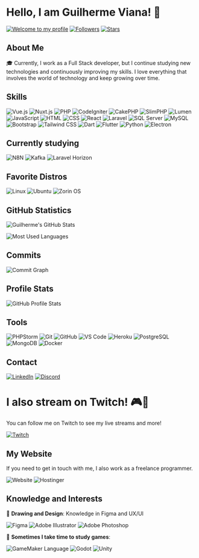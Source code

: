 # Hello, I am Guilherme Viana! 👋

[![Welcome to my profile](https://img.shields.io/badge/Welcome%20to%20my%20profile-GitHub-%2338A169)](https://github.com/GuilhermeViana-22)
[![Followers](https://img.shields.io/github/followers/GuilhermeViana-22?style=social&labelColor=%2338A169)](https://github.com/GuilhermeViana-22)
[![Stars](https://img.shields.io/github/stars/GuilhermeViana-22?style=social&labelColor=%2338A169)](https://github.com/GuilhermeViana-22)

## About Me

🎓 Currently, I work as a Full Stack developer, but I continue studying new technologies and continuously improving my skills. I love everything that involves the world of technology and keep growing over time.

## Skills

![Vue.js](https://img.shields.io/badge/Vue.js-%2338A169?style=for-the-badge&logo=vue.js&logoColor=white)
![Nuxt.js](https://img.shields.io/badge/Nuxt.js-%232F855A?style=for-the-badge&logo=nuxtdotjs&logoColor=white)
![PHP](https://img.shields.io/badge/PHP-%2338A169?style=for-the-badge&logo=php&logoColor=white)
![CodeIgniter](https://img.shields.io/badge/CodeIgniter-%232F855A?style=for-the-badge&logo=codeigniter&logoColor=white)
![CakePHP](https://img.shields.io/badge/CakePHP-%2338A169?style=for-the-badge&logo=cakephp&logoColor=white)
![SlimPHP](https://img.shields.io/badge/Slim-%232F855A?style=for-the-badge&logo=slim&logoColor=white)
![Lumen](https://img.shields.io/badge/Lumen-%2338A169?style=for-the-badge&logo=lumen&logoColor=white)
![JavaScript](https://img.shields.io/badge/JavaScript-%232F855A?style=for-the-badge&logo=javascript&logoColor=white)
![HTML](https://img.shields.io/badge/HTML5-%2338A169?style=for-the-badge&logo=html5&logoColor=white)
![CSS](https://img.shields.io/badge/CSS3-%232F855A?style=for-the-badge&logo=css3&logoColor=white)
![React](https://img.shields.io/badge/React-%2338A169?style=for-the-badge&logo=react&logoColor=white)
![Laravel](https://img.shields.io/badge/Laravel-%232F855A?style=for-the-badge&logo=laravel&logoColor=white)
![SQL Server](https://img.shields.io/badge/Microsoft%20SQL%20Server-%2338A169?style=for-the-badge&logo=microsoft-sql-server&logoColor=white)
![MySQL](https://img.shields.io/badge/MySQL-%232F855A?style=for-the-badge&logo=mysql&logoColor=white)
![Bootstrap](https://img.shields.io/badge/Bootstrap-%2338A169?style=for-the-badge&logo=bootstrap&logoColor=white)
![Tailwind CSS](https://img.shields.io/badge/Tailwind_CSS-%232F855A?style=for-the-badge&logo=tailwind-css&logoColor=white)
![Dart](https://img.shields.io/badge/Dart-%2338A169?style=for-the-badge&logo=dart&logoColor=white)
![Flutter](https://img.shields.io/badge/Flutter-%232F855A?style=for-the-badge&logo=flutter&logoColor=white)
![Python](https://img.shields.io/badge/Python-%2338A169?style=for-the-badge&logo=python&logoColor=white)
![Electron](https://img.shields.io/badge/Electron-%232F855A?style=for-the-badge&logo=electron&logoColor=white)

## Currently studying
![N8N](https://img.shields.io/badge/N8N-%2338A169?style=for-the-badge&logo=n8n&logoColor=white)
![Kafka](https://img.shields.io/badge/Kafka-%232F855A?style=for-the-badge&logo=apache-kafka&logoColor=white)
![Laravel Horizon](https://img.shields.io/badge/Laravel_Horizon-%2338A169?style=for-the-badge&logo=laravel&logoColor=white)

## Favorite Distros

![Linux](https://img.shields.io/badge/Linux-%232F855A?style=for-the-badge&logo=linux&logoColor=white)
![Ubuntu](https://img.shields.io/badge/Ubuntu-%2338A169?style=for-the-badge&logo=ubuntu&logoColor=white)
![Zorin OS](https://img.shields.io/badge/Zorin%20OS-%232F855A?style=for-the-badge&logo=zorin&logoColor=white)

## GitHub Statistics

![Guilherme's GitHub Stats](https://github-readme-stats.vercel.app/api?username=GuilhermeViana-22&show_icons=true&theme=vue-dark&bg_color=2F855A&title_color=38A169&icon_color=38A169&text_color=ffffff)

![Most Used Languages](https://github-readme-stats.vercel.app/api/top-langs/?username=GuilhermeViana-22&layout=compact&theme=vue-dark&bg_color=2F855A&title_color=38A169&text_color=ffffff)

## Commits

![Commit Graph](https://github-readme-activity-graph.vercel.app/graph?username=GuilhermeViana-22&theme=vue-dark&bg_color=2F855A&title_color=38A169&line=38A169&point=FFFFFF&hide_border=true)

## Profile Stats

![GitHub Profile Stats](https://github-profile-summary-cards.vercel.app/api/cards/profile-details?username=GuilhermeViana-22&theme=vue)

## Tools

![PHPStorm](https://img.shields.io/badge/PHPStorm-%232F855A?style=for-the-badge&logo=phpstorm&logoColor=white)
![Git](https://img.shields.io/badge/Git-%2338A169?style=for-the-badge&logo=git&logoColor=white)
![GitHub](https://img.shields.io/badge/GitHub-%232F855A?style=for-the-badge&logo=github&logoColor=white)
![VS Code](https://img.shields.io/badge/VS%20Code-%2338A169?style=for-the-badge&logo=visual-studio-code&logoColor=white)
![Heroku](https://img.shields.io/badge/Heroku-%232F855A?style=for-the-badge&logo=heroku&logoColor=white)
![PostgreSQL](https://img.shields.io/badge/PostgreSQL-%2338A169?style=for-the-badge&logo=postgresql&logoColor=white)
![MongoDB](https://img.shields.io/badge/MongoDB-%232F855A?style=for-the-badge&logo=mongodb&logoColor=white)
![Docker](https://img.shields.io/badge/Docker-%2338A169?style=for-the-badge&logo=docker&logoColor=white)

## Contact

[![LinkedIn](https://img.shields.io/badge/LinkedIn-%232F855A?style=for-the-badge&logo=linkedin&logoColor=white)](https://www.linkedin.com/in/guilherme-augusto-557689122/)
[![Discord](https://img.shields.io/badge/Discord-%2338A169?style=for-the-badge&logo=discord&logoColor=white)](https://discord.com/users/guilhermeviana6940)

# I also stream on Twitch! 🎮🚀

You can follow me on Twitch to see my live streams and more!

[![Twitch](https://img.shields.io/badge/Twitch-%232F855A?style=for-the-badge&logo=twitch&logoColor=white)](https://www.twitch.tv/guilherme_viana_play)

## My Website

If you need to get in touch with me, I also work as a freelance programmer.

![Website](https://img.shields.io/badge/Website-%2338A169?style=for-the-badge&logo=internet-explorer&logoColor=white)
![Hostinger](https://img.shields.io/badge/Hostinger-%232F855A?style=for-the-badge&logo=hostinger&logoColor=white)

## Knowledge and Interests

🎨 **Drawing and Design**: Knowledge in Figma and UX/UI  

![Figma](https://img.shields.io/badge/Figma-%2338A169?style=for-the-badge&logo=figma&logoColor=white)
![Adobe Illustrator](https://img.shields.io/badge/Adobe%20Illustrator-%232F855A?style=for-the-badge&logo=adobe%20illustrator&logoColor=white)
![Adobe Photoshop](https://img.shields.io/badge/Adobe%20Photoshop-%2338A169?style=for-the-badge&logo=adobe%20photoshop&logoColor=white)

🎵 **Sometimes I take time to study games**:

![GameMaker Language](https://img.shields.io/badge/GameMaker%20Language-%232F855A?style=for-the-badge&logo=game-maker&logoColor=white)
![Godot](https://img.shields.io/badge/Godot-%2338A169?style=for-the-badge&logo=godot-engine&logoColor=white)
![Unity](https://img.shields.io/badge/Unity-%232F855A?style=for-the-badge&logo=unity&logoColor=white)

